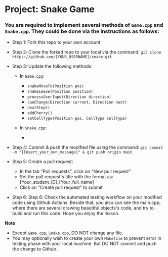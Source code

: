 # Project: Snake Game

### You are required to implement several methods of `Game.cpp` and `Snake.cpp`. They could be done via the instructions as follows:

* Step 1: Fork this repo to your own account
* Step 2: Clone the forked repo to your local via the command: `git clone https://github.com/[YOUR_USERNAME]/snake.git`
* Step 3: Update the following methods:
    * In `Game.cpp`:
        
        * `snakeMoveTo(Position pos)`
        * `snakeLeave(Position position)`
        * `processUserInput(Direction direction)`
        * `canChange(Direction current, Direction next)`
        * `nextStep()`
        * `addCherry()`
        * `setCellType(Position pos, CellType cellType)`
    * In `Snake.cpp`:
        
        *

* Step 4: Commit & push the modified file using the command: `git commit -m "[Insert_your_own_message]" & git push origin main`
* Step 5: Create a pull request:
    * In the tab "Pull requests", click on "New pull request"
    * Set the pull request's title with the format as: [Your_student_ID]_[Your_full_name]
    * Click on "Create pull request" to submit 

* Step 6: Step 6: Check the automated testing workflow on your modified code using Github Actions. Beside that, you also can see the main.cpp, where there are several drawing beautiful objects's code, and try to build and run this code. Hope you enjoy the lesson.

**Note**
* Except `Game.cpp`, `Snake.cpp`, DO NOT change any file.
* You may optionally wish to create your own `Makefile` to prevent error in testing phase with your local machine. But DO NOT commit and push the change to Github.



